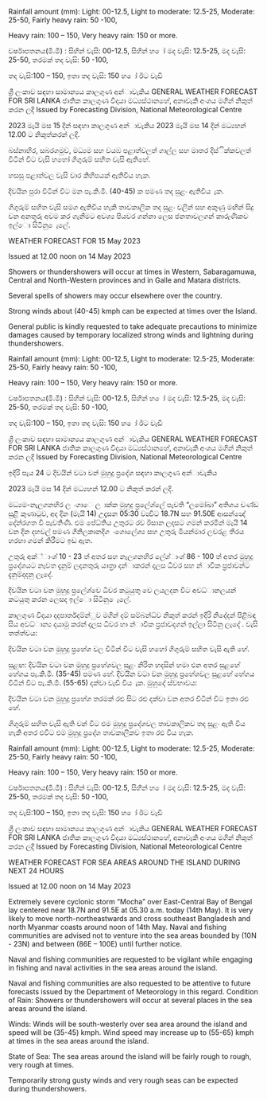 Rainfall amount (mm): Light: 00-12.5, Light to moderate: 12.5-25, Moderate: 25-50, Fairly heavy rain: 50 -100,

Heavy rain: 100 – 150, Very heavy rain: 150 or more.

වර්ෂාපතනය(මි.මී) : සිහින් වැසි: 00-12.5, සිහින් හ ෝ මද වැසි: 12.5-25, මද වැසි: 25-50, තරමක් තද වැසි: 50 -100,

තද වැසි:100 – 150, ඉතා තද වැසි: 150 හ ෝ ඊට වැඩි

ශ්‍රී ලංකාව සඳහා සාමාන්‍යය කාලගුණ අන්‍ාවැකිය GENERAL WEATHER FORECAST FOR SRI LANKA ජාතික කාලගුණ විදයා මධ්‍යස්ථානහේ, අනාවැකි අංශය මගින් නිකුත් කරන ලදි Issued by Forecasting Division, National Meteorological Centre

2023 මැයි මස 15 දින්‍ සඳහා කාලගුණ අන්‍ාවැකිය 2023 මැයි මස 14 දින්‍ මධ්‍යහන්‍ 12.00 ට නිකුත්කරන්‍ ලදි.

බස්නාහිර, සබරගමුව, මධ්‍යම සහ වයඹ පළාත්වලත් ගාල්ල සහ මාතර දිස්ික්කවලත් විටින් විට වැසි හහෝ ගිගුරුම් සහිත වැසි ඇතිහේ.

හසසු පළාත්වල වැසි වාර කිහිපයක් ඇතිවිය හැක.

දිවයින පුරා විටින් විට මන පැ.කි.මී. (40-45) ක පමණ තද සුළං ඇතිවිය ැක.

ගිගුරුම් සහිත වැසි සමග ඇතිවිය හැකි තාවකාලික තද සුළං වලින් සහ අකුණු මඟින් සිදු වන අනතුරු අවම කර ගැනීමට අවශ්‍ය පියවර ගන්නා ලෙස ජනතාවලගන් කාරුණිකව ඉල්ො සිටිනු ෙැලේ.

WEATHER FORECAST FOR 15 May 2023

Issued at 12.00 noon on 14 May 2023

Showers or thundershowers will occur at times in Western, Sabaragamuwa, Central and North-Western provinces and in Galle and Matara districts.

Several spells of showers may occur elsewhere over the country.

Strong winds about (40-45) kmph can be expected at times over the Island.

General public is kindly requested to take adequate precautions to minimize damages caused by temporary localized strong winds and lightning during thundershowers.

Rainfall amount (mm): Light: 00-12.5, Light to moderate: 12.5-25, Moderate: 25-50, Fairly heavy rain: 50 -100,

Heavy rain: 100 – 150, Very heavy rain: 150 or more.

වර්ෂාපතනය(මි.මී) : සිහින් වැසි: 00-12.5, සිහින් හ ෝ මද වැසි: 12.5-25, මද වැසි: 25-50, තරමක් තද වැසි: 50 -100,

තද වැසි:100 – 150, ඉතා තද වැසි: 150 හ ෝ ඊට වැඩි

ශ්‍රී ලංකාව සඳහා සාමාන්‍යය කාලගුණ අන්‍ාවැකිය GENERAL WEATHER FORECAST FOR SRI LANKA ජාතික කාලගුණ විදයා මධ්‍යස්ථානහේ, අනාවැකි අංශය මගින් නිකුත් කරන ලදි Issued by Forecasting Division, National Meteorological Centre

ඉදිරි පැය 24 ට දිවයින්‍ වටා වන්‍ මුහුදු ප්‍රදේශ සඳහා කාලගුණ අන්‍ාවැකිය

2023 මැයි මස 14 දින්‍ මධ්‍යහන්‍ 12.00 ට නිකුත් කරන්‍ ලදි.

මධ්‍යම-නැලගනහිර ල ංගාෙ ල ාක්ක මුහුදු ප්‍රලේශ්‍ලේ පැවති “ලමෝඛා” අතිශය චණ්ඩ සුළි කුණාටුව, අද දින (මැයි 14) උදෑසන 05:30 වන්‍විට 18.7N සහ 91.50E ආසන්න්‍දේ දේන්රගත වී පැවතිණි. එම පේධ්‍තිය උතුරට රව ඊසාන ලදසට ගමන් කරමින් මැයි 14 වන දින දහවල් පමණ ගිනිලකානදිග ංගොලේශ්‍ය සහ උතුරු මියන්මාර ලවරළ තීරය හරහා ගමන් කිරීමට ඉඩ ඇත.

උතුරු අක්්ාංශ්‍ 10 - 23 ත් අතර සහ නැලගනහිර ලේශ්‍ාංශ්‍ 86 - 100 ත් අතර මුහුදු ප්‍රදේශයට නැවත දැනුම් ලදනතුරු යාත්‍රා දන්‍ාකරන්‍ දලස ධීවර සහ න්‍ාවික ප්‍රජාවන්ට දැනුම්දදනු ලැදේ.

දිවයින වටා වන මුහුදු ප්‍රලේශ්‍වෙ ධීවර කටුයුතු වෙ ලයලදන විට අවධ්‍ානලයන් කටයුතු කරන ලෙසද ඉල්ො සිටිනු ෙැලේ.

කාලගුණ විදයා දදපාර්තදම්න්ුව මගින් දම් සම්බන්ධ්‍ව නිකුත් කරන්‍ ඉදිරි නිදේදන්‍ පිළිබඳ සිය අවධ්‍ාන්‍ය දයාමු කරන්‍ දලස ධීවර හා න්‍ාවික ප්‍රජාවදගන් ඉල්ලා සිටිනු ලැදේ . වැසි තත්ත්වය:

දිවයින වටා වන මුහුදු ප්‍රහේශ වල විටින් විට වැසි හහෝ ගිගුරුම් සහිත වැසි ඇති හේ.

සුළඟ: දිවයින වටා වන මුහුදු ප්‍රහේශවල සුළං නිරිත හදසින් හමා එන අතර සුළහේ හේගය පැ.කි.මී. (35-45) පමණ හේ. දිවයින වටා වන මුහුදු ප්‍රහේශවල සුළහේ හේගය විටින් විට පැ.කි.මී. (55-65) දක්වා වැඩි විය ැක. මුහුදේ ස්වභාවය:

දිවයින වටා වන මුහුදු ප්‍රහේශ තරමක් රළු සිට රළු දක්වා වන අතර විටින් විට ඉතා රළු හේ.

ගිගුරුම් සහිත වැසි ඇති වන්‍ විට එම මුහුදු ප්‍රදේශවල තාවකාලිකව තද සුළං ඇති විය හැකි අතර එවිට එම මුහුදු ප්‍රදේශ තාවකාලිකව ඉතා රළු විය හැක.

Rainfall amount (mm): Light: 00-12.5, Light to moderate: 12.5-25, Moderate: 25-50, Fairly heavy rain: 50 -100,

Heavy rain: 100 – 150, Very heavy rain: 150 or more.

වර්ෂාපතනය(මි.මී) : සිහින් වැසි: 00-12.5, සිහින් හ ෝ මද වැසි: 12.5-25, මද වැසි: 25-50, තරමක් තද වැසි: 50 -100,

තද වැසි:100 – 150, ඉතා තද වැසි: 150 හ ෝ ඊට වැඩි

ශ්‍රී ලංකාව සඳහා සාමාන්‍යය කාලගුණ අන්‍ාවැකිය GENERAL WEATHER FORECAST FOR SRI LANKA ජාතික කාලගුණ විදයා මධ්‍යස්ථානහේ, අනාවැකි අංශය මගින් නිකුත් කරන ලදි Issued by Forecasting Division, National Meteorological Centre

WEATHER FORECAST FOR SEA AREAS AROUND THE ISLAND DURING NEXT 24 HOURS

Issued at 12.00 noon on 14 May 2023

Extremely severe cyclonic storm “Mocha” over East-Central Bay of Bengal lay centered near 18.7N and 91.5E at 05.30 a.m. today (14th May). It is very likely to move north-northeastwards and cross southeast Bangladesh and north Myanmar coasts around noon of 14th May. Naval and fishing communities are advised not to venture into the sea areas bounded by (10N - 23N) and between (86E – 100E) until further notice.

Naval and fishing communities are requested to be vigilant while engaging in fishing and naval activities in the sea areas around the island.

Naval and fishing communities are also requested to be attentive to future forecasts issued by the Department of Meteorology in this regard. Condition of Rain: Showers or thundershowers will occur at several places in the sea areas around the island.

Winds: Winds will be south-westerly over sea area around the island and speed will be (35-45) kmph. Wind speed may increase up to (55-65) kmph at times in the sea areas around the island.

State of Sea: The sea areas around the island will be fairly rough to rough, very rough at times.

Temporarily strong gusty winds and very rough seas can be expected during thundershowers.